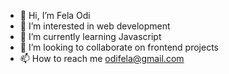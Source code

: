 - 👋 Hi, I’m Fela Odi
- 👀 I’m interested in web development 
- 🌱 I’m currently learning Javascript 
- 💞️ I’m looking to collaborate on frontend projects
- 📫 How to reach me odifela@gmail.com

<!---
Felzon/Felzon is a ✨ special ✨ repository because its `README.md` (this file) appears on your GitHub profile.
You can click the Preview link to take a look at your changes.
--->
